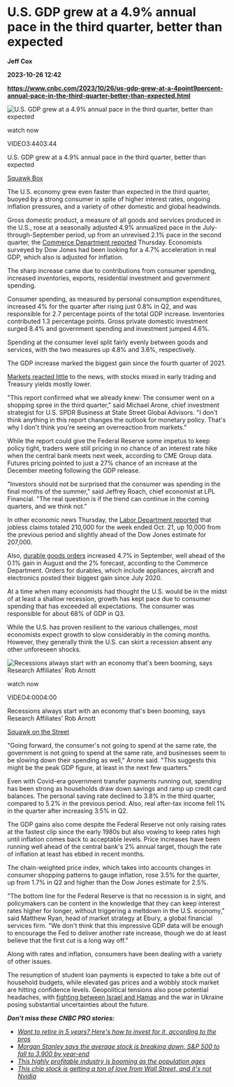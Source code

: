 # U.S. GDP grew at a 4.9% annual pace in the third quarter, better than expected
**Jeff Cox**

**2023-10-26 12:42**

**https://www.cnbc.com/2023/10/26/us-gdp-grew-at-a-4point9percent-annual-pace-in-the-third-quarter-better-than-expected.html**

![U.S. GDP grew at a 4.9% annual pace in the third quarter, better than expected](https://image.cnbcfm.com/api/v1/image/107323596-16983251921698325189-31755561531-1080pnbcnews.jpg?v=1698325581&w=750&h=422&vtcrop=y)

watch now

VIDEO3:4403:44

U.S. GDP grew at a 4.9% annual pace in the third quarter, better than expected

[Squawk Box](https://www.cnbc.com/squawk-box-us/)

The U.S. economy grew even faster than expected in the third quarter, buoyed by a strong consumer in spite of higher interest rates, ongoing inflation pressures, and a variety of other domestic and global headwinds.

Gross domestic product, a measure of all goods and services produced in the U.S., rose at a seasonally adjusted 4.9% annualized pace in the July-through-September period, up from an unrevised 2.1% pace in the second quarter, the [Commerce Department reported](https://www.bea.gov/news/2023/gross-domestic-product-third-quarter-2023-advance-estimate) Thursday. Economists surveyed by Dow Jones had been looking for a 4.7% acceleration in real GDP, which also is adjusted for inflation.

The sharp increase came due to contributions from consumer spending, increased inventories, exports, residential investment and government spending.

Consumer spending, as measured by personal consumption expenditures, increased 4% for the quarter after rising just 0.8% in Q2, and was responsible for 2.7 percentage points of the total GDP increase. Inventories contributed 1.3 percentage points. Gross private domestic investment surged 8.4% and government spending and investment jumped 4.6%.

Spending at the consumer level split fairly evenly between goods and services, with the two measures up 4.8% and 3.6%, respectively.

The GDP increase marked the biggest gain since the fourth quarter of 2021.

[Markets reacted little](https://www.cnbc.com/2023/10/25/stock-market-today-live-updates.html) to the news, with stocks mixed in early trading and Treasury yields mostly lower.

"This report confirmed what we already knew: The consumer went on a shopping spree in the third quarter," said Michael Arone, chief investment strategist for U.S. SPDR Business at State Street Global Advisors. "I don't think anything in this report changes the outlook for monetary policy. That's why I don't think you're seeing an overreaction from markets."

While the report could give the Federal Reserve some impetus to keep policy tight, traders were still pricing in no chance of an interest rate hike when the central bank meets next week, according to CME Group data. Futures pricing pointed to just a 27% chance of an increase at the December meeting following the GDP release.

"Investors should not be surprised that the consumer was spending in the final months of the summer," said Jeffrey Roach, chief economist at LPL Financial. "The real question is if the trend can continue in the coming quarters, and we think not."

In other economic news Thursday, the [Labor Department reported](https://www.dol.gov/ui/data.pdf) that jobless claims totaled 210,000 for the week ended Oct. 21, up 10,000 from the previous period and slightly ahead of the Dow Jones estimate for 207,000.

Also, [durable goods orders](https://www.census.gov/manufacturing/m3/adv/pdf/durgd.pdf) increased 4.7% in September, well ahead of the 0.1% gain in August and the 2% forecast, according to the Commerce Department. Orders for durables, which include appliances, aircraft and electronics posted their biggest gain since July 2020.

At a time when many economists had thought the U.S. would be in the midst of at least a shallow recession, growth has kept pace due to consumer spending that has exceeded all expectations. The consumer was responsible for about 68% of GDP in Q3.

While the U.S. has proven resilient to the various challenges, most economists expect growth to slow considerably in the coming months. However, they generally think the U.S. can skirt a recession absent any other unforeseen shocks.

![Recessions always start with an economy that's been booming, says Research Affiliates' Rob Arnott](https://image.cnbcfm.com/api/v1/image/107323723-16983335671698333564-31756943537-1080pnbcnews.jpg?v=1698334037&w=750&h=422&vtcrop=y)

watch now

VIDEO4:0004:00

Recessions always start with an economy that's been booming, says Research Affiliates' Rob Arnott

[Squawk on the Street](https://www.cnbc.com/squawk-on-the-street/)

"Going forward, the consumer's not going to spend at the same rate, the government is not going to spend at the same rate, and businesses seem to be slowing down their spending as well," Arone said. "This suggests this might be the peak GDP figure, at least in the next few quarters."

Even with Covid-era government transfer payments running out, spending has been strong as households draw down savings and ramp up credit card balances. The personal saving rate declined to 3.8% in the third quarter, compared to 5.2% in the previous period. Also, real after-tax income fell 1% in the quarter after increasing 3.5% in Q2.

The GDP gains also come despite the Federal Reserve not only raising rates at the fastest clip since the early 1980s but also vowing to keep rates high until inflation comes back to acceptable levels. Price increases have been running well ahead of the central bank's 2% annual target, though the rate of inflation at least has ebbed in recent months.

The chain-weighted price index, which takes into accounts changes in consumer shopping patterns to gauge inflation, rose 3.5% for the quarter, up from 1.7% in Q2 and higher than the Dow Jones estimate for 2.5%.

"The bottom line for the Federal Reserve is that no recession is in sight, and policymakers can be content in the knowledge that they can keep interest rates higher for longer, without triggering a meltdown in the U.S. economy," said Matthew Ryan, head of market strategy at Ebury, a global financial services firm. "We don't think that this impressive GDP data will be enough to encourage the Fed to deliver another rate increase, though we do at least believe that the first cut is a long way off."

Along with rates and inflation, consumers have been dealing with a variety of other issues.

The resumption of student loan payments is expected to take a bite out of household budgets, while elevated gas prices and a wobbly stock market are hitting confidence levels. Geopolitical tensions also pose potential headaches, with [fighting between Israel and Hamas](https://www.cnbc.com/2023/10/26/israel-hamas-war-updates-and-latest-news-on-gaza-conflict.html) and the war in Ukraine posing substantial uncertainties about the future.

_**Don't miss these CNBC PRO stories:**_

*   [_Want to retire in 5 years? Here's how to invest for it, according to the pros_](https://www.cnbc.com/2023/10/16/want-to-retire-in-5-years-heres-how-to-invest-for-it-according-to-the-pros.html)
*   [_Morgan Stanley says the average stock is breaking down, S&P 500 to fall to 3,900 by year-end_](https://www.cnbc.com/2023/10/16/morgan-stanley-says-the-average-stock-is-breaking-down-sp-500-to-fall-to-3900-by-year-end-.html)
*   [_This highly profitable industry is booming as the population ages_](https://www.cnbc.com/2023/10/15/this-highly-profitable-industry-is-booming-as-the-population-ages.html)
*   [_This chip stock is getting a ton of love from Wall Street, and it's not Nvidia_](https://www.cnbc.com/2023/10/20/the-chip-stock-is-getting-a-ton-of-love-from-wall-street-and-its-not-nvidia.html)
